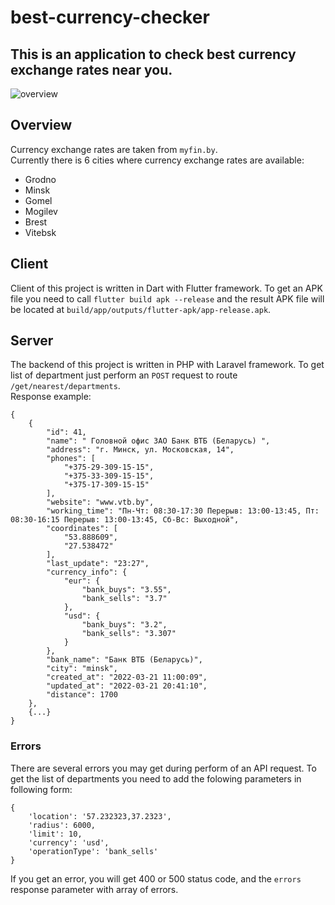 # best-currency-checker
## This is an application to check best currency exchange rates near you.  
![overview](https://user-images.githubusercontent.com/37619684/159366424-86057707-baf9-40cf-bd2d-4fc5ce7e96c5.gif)
## Overview
Currency exchange rates are taken from ```myfin.by```.  
Currently there is 6 cities where currency exchange rates are available:  
- Grodno
- Minsk
- Gomel
- Mogilev
- Brest
- Vitebsk   
## Client  
Client of this project is written in Dart with Flutter framework. To get an APK file you need to call ```flutter build apk --release``` and the result APK file will be located at ```build/app/outputs/flutter-apk/app-release.apk```.  
## Server  
The backend of this project is written in PHP with Laravel framework. To get list of department just perform an ```POST``` request to route ```/get/nearest/departments```.  
Response example:  
```
{
    {
        "id": 41,
        "name": " Головной офис ЗАО Банк ВТБ (Беларусь) ",
        "address": "г. Минск, ул. Московская, 14",
        "phones": [
            "+375-29-309-15-15",
            "+375-33-309-15-15",
            "+375-17-309-15-15"
        ],
        "website": "www.vtb.by",
        "working_time": "Пн-Чт: 08:30-17:30 Перерыв: 13:00-13:45, Пт: 08:30-16:15 Перерыв: 13:00-13:45, Сб-Вс: Выходной",
        "coordinates": [
            "53.888609",
            "27.538472"
        ],
        "last_update": "23:27",
        "currency_info": {
            "eur": {
                "bank_buys": "3.55",
                "bank_sells": "3.7"
            },
            "usd": {
                "bank_buys": "3.2",
                "bank_sells": "3.307"
            }
        },
        "bank_name": "Банк ВТБ (Беларусь)",
        "city": "minsk",
        "created_at": "2022-03-21 11:00:09",
        "updated_at": "2022-03-21 20:41:10",
        "distance": 1700
    },
    {...}
}
```
### Errors
There are several errors you may get during perform of an API request. To get the list of departments you need to add the folowing parameters in following form:
```
{
    'location': '57.232323,37.2323',
    'radius': 6000,
    'limit': 10,
    'currency': 'usd',
    'operationType': 'bank_sells'
}
```  
If you get an error, you will get 400 or 500 status code, and the ```errors``` response parameter with array of errors.
